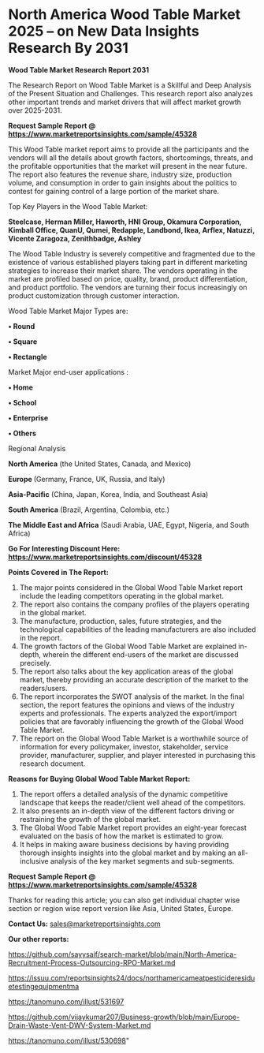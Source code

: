 # North America Wood Table Market 2025 – on New Data Insights Research By 2031

<strong>Wood Table Market Research Report 2031</strong>

The Research Report on Wood Table Market is a Skillful and Deep Analysis of the Present Situation and Challenges. This research report also analyzes other important trends and market drivers that will affect market growth over 2025-2031.

<strong>Request Sample Report @ <a href=https://www.marketreportsinsights.com/sample/45328>https://www.marketreportsinsights.com/sample/45328</a></strong>

This Wood Table market report aims to provide all the participants and the vendors will all the details about growth factors, shortcomings, threats, and the profitable opportunities that the market will present in the near future. The report also features the revenue share, industry size, production volume, and consumption in order to gain insights about the politics to contest for gaining control of a large portion of the market share.

Top Key Players in the Wood Table Market:

<strong>Steelcase, Herman Miller, Haworth, HNI Group, Okamura Corporation, Kimball Office, QuanU, Qumei, Redapple, Landbond, Ikea, Arflex, Natuzzi, Vicente Zaragoza, Zenithbadge, Ashley</strong>

The Wood Table Industry is severely competitive and fragmented due to the existence of various established players taking part in different marketing strategies to increase their market share. The vendors operating in the market are profiled based on price, quality, brand, product differentiation, and product portfolio. The vendors are turning their focus increasingly on product customization through customer interaction.

Wood Table Market Major Types are:

<strong>•  Round

•  Square

•  Rectangle</strong>

Market Major end-user applications :

<strong>•  Home

•  School

•  Enterprise

•  Others</strong>

Regional Analysis

</u><strong><b>North America</b></strong> (the United States, Canada, and Mexico)

<strong><b>Europe </b></strong>(Germany, France, UK, Russia, and Italy)

<strong><b>Asia-Pacific</b></strong> (China, Japan, Korea, India, and Southeast Asia)

<strong><b>South America</b></strong> (Brazil, Argentina, Colombia, etc.)

<strong><b>The Middle East and Africa</b></strong> (Saudi Arabia, UAE, Egypt, Nigeria, and South Africa)

<strong>Go For Interesting Discount Here: <a href=https://www.marketreportsinsights.com/discount/45328>https://www.marketreportsinsights.com/discount/45328</a></strong>

<strong>Points Covered in The Report:</strong>
<ol>
  <li>The major points considered in the Global Wood Table Market report include the leading competitors operating in the global market.</li>
  <li>The report also contains the company profiles of the players operating in the global market.</li>
  <li>The manufacture, production, sales, future strategies, and the technological capabilities of the leading manufacturers are also included in the report.</li>
  <li>The growth factors of the Global Wood Table Market are explained in-depth, wherein the different end-users of the market are discussed precisely.</li>
  <li>The report also talks about the key application areas of the global market, thereby providing an accurate description of the market to the readers/users.</li>
  <li>The report incorporates the SWOT analysis of the market. In the final section, the report features the opinions and views of the industry experts and professionals. The experts analyzed the export/import policies that are favorably influencing the growth of the Global Wood Table Market.</li>
  <li>The report on the Global Wood Table Market is a worthwhile source of information for every policymaker, investor, stakeholder, service provider, manufacturer, supplier, and player interested in purchasing this research document.</li>
</ol>
<strong>Reasons for Buying Global Wood Table Market Report:</strong>

<ol>
  <li>The report offers a detailed analysis of the dynamic competitive landscape that keeps the reader/client well ahead of the competitors.</li>
  <li>It also presents an in-depth view of the different factors driving or restraining the growth of the global market.</li>
  <li>The Global Wood Table Market report provides an eight-year forecast evaluated on the basis of how the market is estimated to grow.</li>
  <li>It helps in making aware business decisions by having providing thorough insights insights into the global market and by making an all-inclusive analysis of the key market segments and sub-segments.</li>
</ol>
<strong>Request Sample Report @ <a href=https://www.marketreportsinsights.com/sample/45328>https://www.marketreportsinsights.com/sample/45328</a></strong>


Thanks for reading this article; you can also get individual chapter wise section or region wise report version like Asia, United States, Europe.

<strong>Contact Us:</strong>
sales@marketreportsinsights.com

<strong>Our other reports:</strong>

<a href=https://github.com/sayysaif/search-market/blob/main/North-America-Recruitment-Process-Outsourcing-RPO-Market.md>https://github.com/sayysaif/search-market/blob/main/North-America-Recruitment-Process-Outsourcing-RPO-Market.md</a>

<a href=https://issuu.com/reportsinsights24/docs/northamericameatpesticideresiduetestingequipmentma>https://issuu.com/reportsinsights24/docs/northamericameatpesticideresiduetestingequipmentma</a>

<a href=https://tanomuno.com/illust/531697>https://tanomuno.com/illust/531697</a>

<a href=https://github.com/vijaykumar207/Business-growth/blob/main/Europe-Drain-Waste-Vent-DWV-System-Market.md>https://github.com/vijaykumar207/Business-growth/blob/main/Europe-Drain-Waste-Vent-DWV-System-Market.md</a>

<a href=https://tanomuno.com/illust/530698>https://tanomuno.com/illust/530698</a>"
